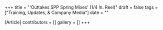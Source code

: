 +++
title = "'Outtakes SPP Spring Mixes' (1/4 In. Reel)"
draft = false
tags = ["Training, Updates, & Company Media"]
date = ""

[Article]
contributors = []
gallery = []
+++